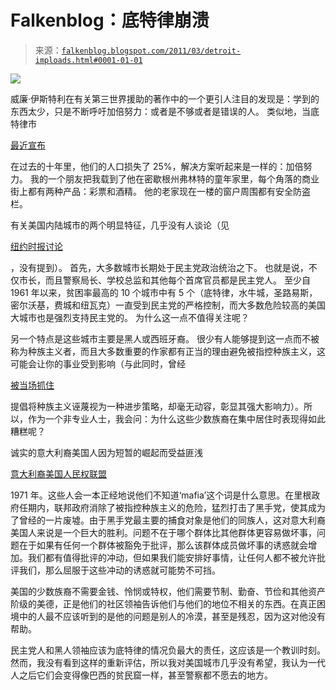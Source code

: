 <!--yml

类别：未分类

日期：2024-05-12 21:04:16

-->

# Falkenblog：底特律崩溃

> 来源：[`falkenblog.blogspot.com/2011/03/detroit-imploads.html#0001-01-01`](http://falkenblog.blogspot.com/2011/03/detroit-imploads.html#0001-01-01)

![](https://blogger.googleusercontent.com/img/b/R29vZ2xl/AVvXsEhyVYxheZvMWoGmq8ep7AsqODXwX2CCFOpbe0w1Mb5cQFoUl93rofpPBIyshgLAXL0qiUDapN3MbbROP2QlZaS4n8dj0rW4qrZj773b3suidp1H4cgWb-uh9yNPttCWfadHGIDJPg/s1600/detroit9.jpg)

威廉·伊斯特利在有关第三世界援助的著作中的一个更引人注目的发现是：学到的东西太少，只是不断呼吁加倍努力：或者是不够或者是错误的人。 类似地，当底特律市

[最近宣布](http://www.nytimes.com/2011/03/23/us/23detroit.html?scp=5&sq=Detroit&st=cse)

在过去的十年里，他们的人口损失了 25%，解决方案听起来是一样的：加倍努力。 我的一个朋友把我载到了他在密歇根州弗林特的童年家里，每个角落的商业街上都有两种产品：彩票和酒精。 他的老家现在一楼的窗户周围都有安全防盗栏。

有关美国内陆城市的两个明显特征，几乎没有人谈论（见

[纽约时报讨论](http://www.nytimes.com/roomfordebate/2011/03/28/the-incredible-shrinking-city?ref=us)

，没有提到）。 首先，大多数城市长期处于民主党政治统治之下。 也就是说，不仅市长，而且警察局长、学校总监和其他每个首席官员都是民主党人。 至少自 1961 年以来，贫困率最高的 10 个城市中有 5 个（底特律，水牛城，圣路易斯，密尔沃基，费城和纽瓦克）一直受到民主党的严格控制，而大多数危险较高的美国大城市也是强烈支持民主党的。 为什么这一点不值得关注呢？

另一个特点是这些城市主要是黑人或西班牙裔。 很少有人能够提到这一点而不被称为种族主义者，而且大多数重要的作家都有正当的理由避免被指控种族主义，这可能会让你的事业受到影响（与此同时，曾经

[被当场抓住](http://www.csmonitor.com/USA/Politics/2010/0720/JournoList-Is-call-them-racists-a-liberal-media-tactic)

提倡将种族主义诬蔑视为一种进步策略，却毫无动容，彰显其强大影响力）。所以，作为一个非专业人士，我会问：为什么这些少数族裔在集中居住时表现得如此糟糕呢？

诚实的意大利裔美国人因为短暂的崛起而受益匪浅

[意大利裔美国人民权联盟](http://en.wikipedia.org/wiki/Italian-American_Civil_Rights_League)

1971 年。这些人会一本正经地说他们不知道‘mafia’这个词是什么意思。在里根政府任期内，联邦政府消除了被指控种族主义的危险，猛烈打击了黑手党，使其成为了曾经的一片废墟。由于黑手党最主要的捕食对象是他们的同族人，这对意大利裔美国人来说是一个巨大的胜利。问题不在于哪个群体比其他群体更容易做坏事，问题在于如果有任何一个群体被豁免于批评，那么该群体成员做坏事的诱惑就会增加。我们都有值得批评的冲动，但如果我们能安排好事情，让任何人都不被允许批评我们，那么屈服于这些冲动的诱惑就可能势不可挡。

美国的少数族裔不需要金钱、怜悯或特权，他们需要节制、勤奋、节俭和其他资产阶级的美德，正是他们的社区领袖告诉他们与他们的地位不相关的东西。在真正困境中的人最不应该听到的是他的问题是别人的冷漠，甚至是残忍，因为这对他没有帮助。

民主党人和黑人领袖应该为底特律的情况负最大的责任，这应该是一个教训时刻。然而，我没有看到这样的重新评估，所以我对美国城市几乎没有希望，我认为一代人之后它们会变得像巴西的贫民窟一样，甚至警察都不愿去的地方。
